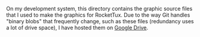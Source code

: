 On my development system, this directory contains the graphic source files that I used to make the graphics for RocketTux. Due to the way Git handles "binary blobs" that frequently change, such as these files (redundancy uses a lot of drive space), I have hosted them on [Google Drive](https://drive.google.com/drive/folders/0By31kDj_eHBcWHdXRlFzdnZIdUU?usp=sharing).

